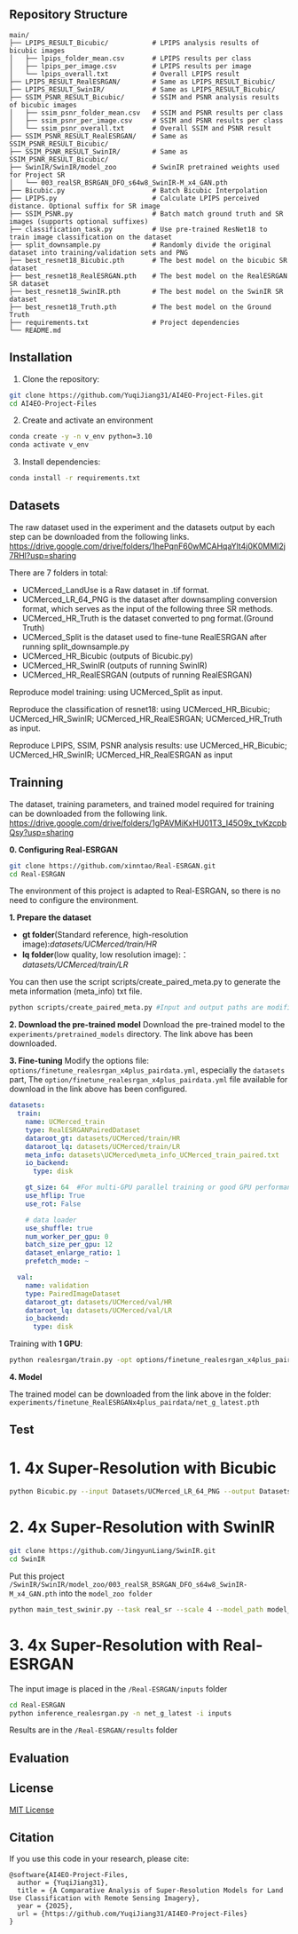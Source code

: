 ## Repository Structure

```
main/
├── LPIPS_RESULT_Bicubic/           # LPIPS analysis results of bicubic images
│   ├── lpips_folder_mean.csv       # LPIPS results per class
│   ├── lpips_per_image.csv         # LPIPS results per image
│   └── lpips_overall.txt           # Overall LPIPS result
├── LPIPS_RESULT_RealESRGAN/        # Same as LPIPS_RESULT_Bicubic/
├── LPIPS_RESULT_SwinIR/            # Same as LPIPS_RESULT_Bicubic/
├── SSIM_PSNR_RESULT_Bicubic/       # SSIM and PSNR analysis results of bicubic images
│   ├── ssim_psnr_folder_mean.csv   # SSIM and PSNR results per class
│   ├── ssim_psnr_per_image.csv     # SSIM and PSNR results per class
│   └── ssim_psnr_overall.txt       # Overall SSIM and PSNR result
├── SSIM_PSNR_RESULT_RealESRGAN/    # Same as SSIM_PSNR_RESULT_Bicubic/
├── SSIM_PSNR_RESULT_SwinIR/        # Same as SSIM_PSNR_RESULT_Bicubic/
├── SwinIR/SwinIR/model_zoo         # SwinIR pretrained weights used for Project SR
│   └── 003_realSR_BSRGAN_DFO_s64w8_SwinIR-M_x4_GAN.pth
├── Bicubic.py                      # Batch Bicubic Interpolation
├── LPIPS.py                        # Calculate LPIPS perceived distance. Optional suffix for SR image
├── SSIM_PSNR.py                    # Batch match ground truth and SR images (supports optional suffixes)
├── classification_task.py          # Use pre-trained ResNet18 to train image classification on the dataset
├── split_downsample.py             # Randomly divide the original dataset into training/validation sets and PNG
├── best_resnet18_Bicubic.pth       # The best model on the bicubic SR dataset
├── best_resnet18_RealESRGAN.pth    # The best model on the RealESRGAN SR dataset
├── best_resnet18_SwinIR.pth        # The best model on the SwinIR SR dataset
├── best_resnet18_Truth.pth         # The best model on the Ground Truth
├── requirements.txt                # Project dependencies
└── README.md
```
## Installation
1. Clone the repository:
```bash
git clone https://github.com/YuqiJiang31/AI4EO-Project-Files.git
cd AI4EO-Project-Files
```
2. Create and activate an environment
```bash
conda create -y -n v_env python=3.10
conda activate v_env
```
3. Install dependencies:
```bash
conda install -r requirements.txt
```

## Datasets
The raw dataset used in the experiment and the datasets output by each step can be downloaded from the following links.
https://drive.google.com/drive/folders/1hePqnF60wMCAHqaYlt4j0K0MMI2j7RHl?usp=sharing

There are 7 folders in total: 
- UCMerced_LandUse is a Raw dataset in .tif format.
- UCMerced_LR_64_PNG is the dataset after downsampling conversion format, which serves as the input of the following three SR methods.
- UCMerced_HR_Truth is the dataset converted to png format.(Ground Truth)
- UCMerced_Split is the dataset used to fine-tune RealESRGAN after running split_downsample.py
- UCMerced_HR_Bicubic (outputs of Bicubic.py)
- UCMerced_HR_SwinIR (outputs of running SwinIR)
- UCMerced_HR_RealESRGAN (outputs of running RealESRGAN)

Reproduce model training: using UCMerced_Split as input.

Reproduce the classification of resnet18: using UCMerced_HR_Bicubic; UCMerced_HR_SwinIR; UCMerced_HR_RealESRGAN; UCMerced_HR_Truth as input.

Reproduce LPIPS, SSIM, PSNR analysis results: use UCMerced_HR_Bicubic; UCMerced_HR_SwinIR; UCMerced_HR_RealESRGAN as input

## Trainning
The dataset, training parameters, and trained model required for training can be downloaded from the following link.
https://drive.google.com/drive/folders/1gPAVMiKxHU01T3_I45O9x_tvKzcpbQsy?usp=sharing

**0. Configuring Real-ESRGAN**

```bash
git clone https://github.com/xinntao/Real-ESRGAN.git
cd Real-ESRGAN
```
The environment of this project is adapted to Real-ESRGAN, so there is no need to configure the environment.

**1. Prepare the dataset**

- **gt folder**(Standard reference, high-resolution image):*datasets/UCMerced/train/HR*
- **lq folder**(low quality, low resolution image):：*datasets/UCMerced/train/LR*

You can then use the script scripts/create_paired_meta.py to generate the meta information (meta_info) txt file.

```bash
python scripts/create_paired_meta.py #Input and output paths are modified within the script
```

**2. Download the pre-trained model**
Download the pre-trained model to the `experiments/pretrained_models` directory. The link above has been downloaded.

**3. Fine-tuning**
Modify the options file: `options/finetune_realesrgan_x4plus_pairdata.yml`, especially the `datasets` part, 
The `option/finetune_realesrgan_x4plus_pairdata.yml` file available for download in the link above has been configured.
```yml
datasets:
  train:
    name: UCMerced_train
    type: RealESRGANPairedDataset
    dataroot_gt: datasets/UCMerced/train/HR
    dataroot_lq: datasets/UCMerced/train/LR
    meta_info: datasets\UCMerced\meta_info_UCMerced_train_paired.txt
    io_backend:
      type: disk

    gt_size: 64  #For multi-GPU parallel training or good GPU performance, you can increase the value to 128 or 256.
    use_hflip: True
    use_rot: False

    # data loader
    use_shuffle: true
    num_worker_per_gpu: 0
    batch_size_per_gpu: 12
    dataset_enlarge_ratio: 1
    prefetch_mode: ~

  val:
    name: validation
    type: PairedImageDataset
    dataroot_gt: datasets/UCMerced/val/HR
    dataroot_lq: datasets/UCMerced/val/LR
    io_backend:
      type: disk
```

Training with **1 GPU**: 
```bash
python realesrgan/train.py -opt options/finetune_realesrgan_x4plus_pairdata.yml --auto_resume
```

**4. Model**

The trained model can be downloaded from the link above in the folder: `experiments/finetune_RealESRGANx4plus_pairdata/net_g_latest.pth`

## Test

# 1. 4x Super-Resolution with Bicubic
```bash
python Bicubic.py --input Datasets/UCMerced_LR_64_PNG --output Datasets/UCMerced_Bicubic_HR_Bicubic --scale 4
```

# 2. 4x Super-Resolution with SwinIR
```bash
git clone https://github.com/JingyunLiang/SwinIR.git
cd SwinIR
```
Put this project `/SwinIR/SwinIR/model_zoo/003_realSR_BSRGAN_DFO_s64w8_SwinIR-M_x4_GAN.pth` into the `model_zoo folder`

```bash
python main_test_swinir.py --task real_sr --scale 4 --model_path model_zoo/003_realSR_BSRGAN_DFO_s64w8_SwinIR-M_x4_GAN.pth --folder_lq datasets\
```

# 3. 4x Super-Resolution with Real-ESRGAN
The input image is placed in the `/Real-ESRGAN/inputs` folder
```bash
cd Real-ESRGAN
python inference_realesrgan.py -n net_g_latest -i inputs
```
Results are in the `/Real-ESRGAN/results` folder


## Evaluation


## License

[MIT License](LICENSE)

## Citation

If you use this code in your research, please cite:
```
@software{AI4EO-Project-Files,
  author = {YuqiJiang31},
  title = {A Comparative Analysis of Super-Resolution Models for Land Use Classification with Remote Sensing Imagery},
  year = {2025},
  url = {https://github.com/YuqiJiang31/AI4EO-Project-Files}
}
```











